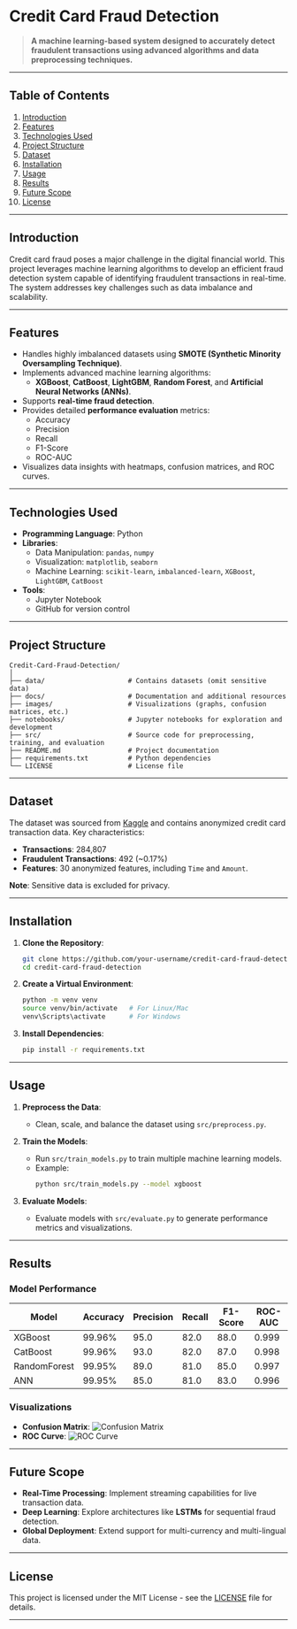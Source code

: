 
# **Credit Card Fraud Detection**

> **A machine learning-based system designed to accurately detect fraudulent transactions using advanced algorithms and data preprocessing techniques.**

---

## **Table of Contents**

1. [Introduction](#introduction)
2. [Features](#features)
3. [Technologies Used](#technologies-used)
4. [Project Structure](#project-structure)
5. [Dataset](#dataset)
6. [Installation](#installation)
7. [Usage](#usage)
8. [Results](#results)
9. [Future Scope](#future-scope)
10. [License](#license)

---

## **Introduction**

Credit card fraud poses a major challenge in the digital financial world. This project leverages machine learning algorithms to develop an efficient fraud detection system capable of identifying fraudulent transactions in real-time. The system addresses key challenges such as data imbalance and scalability.

---

## **Features**

- Handles highly imbalanced datasets using **SMOTE (Synthetic Minority Oversampling Technique)**.
- Implements advanced machine learning algorithms:
  - **XGBoost**, **CatBoost**, **LightGBM**, **Random Forest**, and **Artificial Neural Networks (ANNs)**.
- Supports **real-time fraud detection**.
- Provides detailed **performance evaluation** metrics:
  - Accuracy
  - Precision
  - Recall
  - F1-Score
  - ROC-AUC
- Visualizes data insights with heatmaps, confusion matrices, and ROC curves.

---

## **Technologies Used**

- **Programming Language**: Python
- **Libraries**:
  - Data Manipulation: `pandas`, `numpy`
  - Visualization: `matplotlib`, `seaborn`
  - Machine Learning: `scikit-learn`, `imbalanced-learn`, `XGBoost`, `LightGBM`, `CatBoost`
- **Tools**:
  - Jupyter Notebook
  - GitHub for version control

---

## **Project Structure**

```
Credit-Card-Fraud-Detection/
│
├── data/                     # Contains datasets (omit sensitive data)
├── docs/                     # Documentation and additional resources
├── images/                   # Visualizations (graphs, confusion matrices, etc.)
├── notebooks/                # Jupyter notebooks for exploration and development
├── src/                      # Source code for preprocessing, training, and evaluation
├── README.md                 # Project documentation
├── requirements.txt          # Python dependencies
└── LICENSE                   # License file
```

---

## **Dataset**

The dataset was sourced from [Kaggle](https://www.kaggle.com) and contains anonymized credit card transaction data. Key characteristics:
- **Transactions**: 284,807
- **Fraudulent Transactions**: 492 (~0.17%)
- **Features**: 30 anonymized features, including `Time` and `Amount`.

**Note**: Sensitive data is excluded for privacy.

---

## **Installation**

1. **Clone the Repository**:
   ```bash
   git clone https://github.com/your-username/credit-card-fraud-detection.git
   cd credit-card-fraud-detection
   ```

2. **Create a Virtual Environment**:
   ```bash
   python -m venv venv
   source venv/bin/activate   # For Linux/Mac
   venv\Scripts\activate      # For Windows
   ```

3. **Install Dependencies**:
   ```bash
   pip install -r requirements.txt
   ```

---

## **Usage**

1. **Preprocess the Data**:
   - Clean, scale, and balance the dataset using `src/preprocess.py`.

2. **Train the Models**:
   - Run `src/train_models.py` to train multiple machine learning models.
   - Example:
     ```bash
     python src/train_models.py --model xgboost
     ```

3. **Evaluate Models**:
   - Evaluate models with `src/evaluate.py` to generate performance metrics and visualizations.
 

---

## **Results**

### **Model Performance**

| Model       | Accuracy | Precision | Recall | F1-Score | ROC-AUC |
|-------------|----------|-----------|--------|----------|---------|
| XGBoost     | 99.96%   | 95.0      | 82.0   | 88.0     | 0.999   |
| CatBoost    | 99.96%   | 93.0      | 82.0   | 87.0     | 0.998   |
| RandomForest| 99.95%   | 89.0      | 81.0   | 85.0     | 0.997   |
| ANN         | 99.95%   | 85.0      | 81.0   | 83.0     | 0.996   |

### **Visualizations**
- **Confusion Matrix**:
  ![Confusion Matrix](images/confusion_matrix.png)
- **ROC Curve**:
  ![ROC Curve](images/roc_curve.png)

---

## **Future Scope**

- **Real-Time Processing**: Implement streaming capabilities for live transaction data.
- **Deep Learning**: Explore architectures like **LSTMs** for sequential fraud detection.
- **Global Deployment**: Extend support for multi-currency and multi-lingual data.

---


## **License**

This project is licensed under the MIT License - see the [LICENSE](LICENSE) file for details.

---
